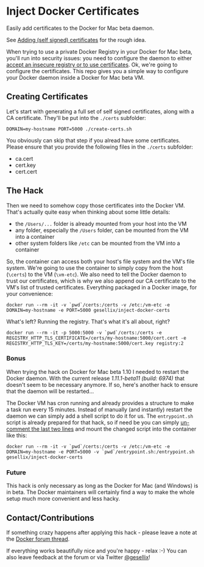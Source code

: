 # Inject Docker Certificates

Easily add certificates to the Docker for Mac beta daemon.

See [Adding (self signed) certificates](https://forums.docker.com/t/adding-self-signed-certificates/9761) for the rough idea.

When trying to use a private Docker Registry in your Docker for Mac beta, you'll run into security issues: you need to configure the daemon to either [accept an insecure registry or to use certificates](https://docs.docker.com/registry/insecure/). Ok, we're going to configure the certificates. This repo gives you a simple way to configure your Docker daemon inside a Docker for Mac beta VM.


## Creating Certificates

Let's start with generating a full set of self signed certificates, along with a CA certificate. They'll be put into the `./certs` subfolder:

    DOMAIN=my-hostname PORT=5000 ./create-certs.sh

You obviously can skip that step if you alread have some certificates. Please ensure that you provide the following files in the `./certs` subfolder:

- ca.cert
- cert.key
- cert.cert


## The Hack

Then we need to somehow copy those certificates into the Docker VM. That's actually quite easy when thinking about some little details:

- the `/Users/...` folder is already mounted from your host into the VM
- any folder, especially the `/Users` folder, can be mounted from the VM into a container
- other system folders like `/etc` can be mounted from the VM into a container

So, the container can access both your host's file system and the VM's file system. We're going to use the container to simply copy from the host (`\certs`) to the VM (`\vm-etc`). We also need to tell the Docker daemon to trust our certificates, which is why we also append our CA certificate to the VM's list of trusted certificates. Everything packaged in a Docker image, for your convenience:

    docker run --rm -it -v `pwd`/certs:/certs -v /etc:/vm-etc -e DOMAIN=my-hostname -e PORT=5000 gesellix/inject-docker-certs

What's left? Running the registry. That's what it's all about, right?

    docker run --rm -it -p 5000:5000 -v `pwd`/certs:/certs -e REGISTRY_HTTP_TLS_CERTIFICATE=/certs/my-hostname:5000/cert.cert -e REGISTRY_HTTP_TLS_KEY=/certs/my-hostname:5000/cert.key registry:2

### Bonus

When trying the hack on Docker for Mac beta 1.10 I needed to restart the Docker daemon. With the current release _1.11.1-beta11 (build: 6974)_ that doesn't seem to be necessary anymore. If so, here's another hack to ensure that the daemon will be restarted...

The Docker VM has cron running and already provides a structure to make a task run every 15 minutes. Instead of manually (and instantly) restart the daemon we can simply add a shell script to do it for us. The `entrypoint.sh` script is already prepared for that hack, so if need be you can simply [un-comment the last two lines](https://github.com/gesellix/inject-docker-certs/blob/7821ff65743b0154fa3b010fff6416292d8cf862/entrypoint.sh#L10) and mount the changed script into the container like this:

    docker run --rm -it -v `pwd`/certs:/certs -v /etc:/vm-etc -e DOMAIN=my-hostname -e PORT=5000 -v `pwd`/entrypoint.sh:/entrypoint.sh gesellix/inject-docker-certs

### Future

This hack is only necessary as long as the Docker for Mac (and Windows) is in beta. The Docker maintainers will certainly find a way to make the whole setup much more convenient and less hacky.


## Contact/Contributions

If something crazy happens after applying this hack - please leave a note at the [Docker forum thread](https://forums.docker.com/t/adding-self-signed-certificates/9761).

If everything works beautifully nice and you're happy - relax :-)
 You can also leave feedback at the forum or via Twitter [@gesellix](https://twitter.com/gesellix)!
